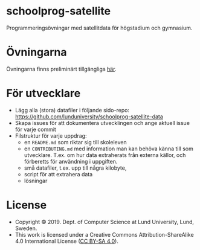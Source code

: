 # schoolprog-satellite
Programmeringsövningar med satellitdata för högstadium och gymnasium.

# Övningarna
Övningarna finns preliminärt tillgängliga [här](exercises/README.md).

# För utvecklare

* Lägg alla (stora) datafiler i följande sido-repo: https://github.com/lunduniversity/schoolprog-satellite-data
* Skapa issues för att dokumentera utvecklingen och ange aktuell issue för varje commit
* Filstruktur för varje uppdrag:
    * en `README.md` som riktar sig till skoleleven
    * en `CONTRIBUTING.md` med information man kan behöva känna till som utvecklare. T.ex. om hur data extraherats från externa källor, och förberetts för användning i uppgiften.
    * små datafiler, t.ex. upp till några kilobyte,
    * script för att extrahera data
    * lösningar

# License
* Copyright &copy; 2019. Dept. of Computer Science at Lund University, Lund, Sweden.
* This work is licensed under a
Creative Commons Attribution-ShareAlike 4.0 International License ([CC BY-SA 4.0](http://creativecommons.org/licenses/by-sa/4.0/)).
